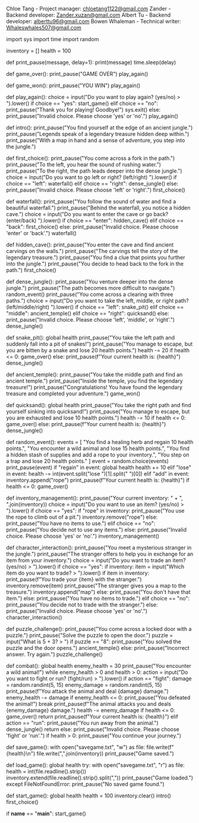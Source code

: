 Chloe Tang - Project manager: chloetang1122@gmail.com
Zander - Backend developer: Zander.xuzan@gmail.com
Albert Tu - Backend developer: alberttu96@gmail.com
Bowen Whaleman - Technical writer: Whaleswhales507@gmail.com

import sys
import time
import random

inventory = []
health = 100

def print_pause(message, delay=1):
    print(message)
    time.sleep(delay)

def game_over():
    print_pause("GAME OVER")
    play_again()

def game_won():
    print_pause("YOU WIN")
    play_again()

def play_again():
    choice = input("Do you want to play again? (yes/no) > ").lower()
    if choice == "yes":
        start_game()
    elif choice == "no":
        print_pause("Thank you for playing! Goodbye!")
        sys.exit()
    else:
        print_pause("Invalid choice. Please choose 'yes' or 'no'.")
        play_again()

def intro():
    print_pause("You find yourself at the edge of an ancient jungle.")
    print_pause("Legends speak of a legendary treasure hidden deep within.")
    print_pause("With a map in hand and a sense of adventure, you step into the jungle.")

def first_choice():
    print_pause("You come across a fork in the path.")
    print_pause("To the left, you hear the sound of rushing water.")
    print_pause("To the right, the path leads deeper into the dense jungle.")
    choice = input("Do you want to go left or right? (left/right) ").lower()
    if choice == "left":
        waterfall()
    elif choice == "right":
        dense_jungle()
    else:
        print_pause("Invalid choice. Please choose 'left' or 'right'.")
        first_choice()

def waterfall():
    print_pause("You follow the sound of water and find a beautiful waterfall.")
    print_pause("Behind the waterfall, you notice a hidden cave.")
    choice = input("Do you want to enter the cave or go back? (enter/back) ").lower()
    if choice == "enter":
        hidden_cave()
    elif choice == "back":
        first_choice()
    else:
        print_pause("Invalid choice. Please choose 'enter' or 'back'.")
        waterfall()

def hidden_cave():
    print_pause("You enter the cave and find ancient carvings on the walls.")
    print_pause("The carvings tell the story of the legendary treasure.")
    print_pause("You find a clue that points you further into the jungle.")
    print_pause("You decide to head back to the fork in the path.")
    first_choice()

def dense_jungle():
    print_pause("You venture deeper into the dense jungle.")
    print_pause("The path becomes more difficult to navigate.")
    random_event()
    print_pause("You come across a clearing with three paths.")
    choice = input("Do you want to take the left, middle, or right path? (left/middle/right) ").lower()
    if choice == "left":
        snake_pit()
    elif choice == "middle":
        ancient_temple()
    elif choice == "right":
        quicksand()
    else:
        print_pause("Invalid choice. Please choose 'left', 'middle', or 'right'.")
        dense_jungle()

def snake_pit():
    global health
    print_pause("You take the left path and suddenly fall into a pit of snakes!")
    print_pause("You manage to escape, but you are bitten by a snake and lose 20 health points.")
    health -= 20
    if health <= 0:
        game_over()
    else:
        print_pause(f"Your current health is: {health}")
        dense_jungle()

def ancient_temple():
    print_pause("You take the middle path and find an ancient temple.")
    print_pause("Inside the temple, you find the legendary treasure!")
    print_pause("Congratulations! You have found the legendary treasure and completed your adventure.")
    game_won()

def quicksand():
    global health
    print_pause("You take the right path and find yourself sinking into quicksand!")
    print_pause("You manage to escape, but you are exhausted and lose 10 health points.")
    health -= 10
    if health <= 0:
        game_over()
    else:
        print_pause(f"Your current health is: {health}")
        dense_jungle()

def random_event():
    events = [
        "You find a healing herb and regain 10 health points.",
        "You encounter a wild animal and lose 15 health points.",
        "You find a hidden stash of supplies and add a rope to your inventory.",
        "You step on a trap and lose 20 health points."
    ]
    event = random.choice(events)
    print_pause(event)
    if "regain" in event:
        global health
        health += 10
    elif "lose" in event:
        health -= int(event.split("lose ")[1].split(" ")[0])
    elif "add" in event:
        inventory.append("rope")
    print_pause(f"Your current health is: {health}")
    if health <= 0:
        game_over()

def inventory_management():
    print_pause("Your current inventory: " + ", ".join(inventory))
    choice = input("Do you want to use an item? (yes/no) > ").lower()
    if choice == "yes":
        if "rope" in inventory:
            print_pause("You use the rope to climb out of a pit.")
            inventory.remove("rope")
        else:
            print_pause("You have no items to use.")
    elif choice == "no":
        print_pause("You decide not to use any items.")
    else:
        print_pause("Invalid choice. Please choose 'yes' or 'no'.")
        inventory_management()

def character_interaction():
    print_pause("You meet a mysterious stranger in the jungle.")
    print_pause("The stranger offers to help you in exchange for an item from your inventory.")
    choice = input("Do you want to trade an item? (yes/no) > ").lower()
    if choice == "yes":
        if inventory:
            item = input("Which item do you want to trade? > ").lower()
            if item in inventory:
                print_pause(f"You trade your {item} with the stranger.")
                inventory.remove(item)
                print_pause("The stranger gives you a map to the treasure.")
                inventory.append("map")
            else:
                print_pause("You don't have that item.")
        else:
            print_pause("You have no items to trade.")
    elif choice == "no":
        print_pause("You decide not to trade with the stranger.")
    else:
        print_pause("Invalid choice. Please choose 'yes' or 'no'.")
        character_interaction()

def puzzle_challenge():
    print_pause("You come across a locked door with a puzzle.")
    print_pause("Solve the puzzle to open the door.")
    puzzle = input("What is 5 + 3? > ")
    if puzzle == "8":
        print_pause("You solved the puzzle and the door opens.")
        ancient_temple()
    else:
        print_pause("Incorrect answer. Try again.")
        puzzle_challenge()

def combat():
    global health
    enemy_health = 30
    print_pause("You encounter a wild animal!")
    while enemy_health > 0 and health > 0:
        action = input("Do you want to fight or run? (fight/run) > ").lower()
        if action == "fight":
            damage = random.randint(5, 15)
            enemy_damage = random.randint(5, 15)
            print_pause(f"You attack the animal and deal {damage} damage.")
            enemy_health -= damage
            if enemy_health <= 0:
                print_pause("You defeated the animal!")
                break
            print_pause(f"The animal attacks you and deals {enemy_damage} damage.")
            health -= enemy_damage
            if health <= 0:
                game_over()
                return
            print_pause(f"Your current health is: {health}")
        elif action == "run":
            print_pause("You run away from the animal.")
            dense_jungle()
            return
        else:
            print_pause("Invalid choice. Please choose 'fight' or 'run'.")
    if health > 0:
        print_pause("You continue your journey.")

def save_game():
    with open("savegame.txt", "w") as file:
        file.write(f"{health}\n")
        file.write(",".join(inventory))
    print_pause("Game saved.")

def load_game():
    global health
    try:
        with open("savegame.txt", "r") as file:
            health = int(file.readline().strip())
            inventory.extend(file.readline().strip().split(","))
        print_pause("Game loaded.")
    except FileNotFoundError:
        print_pause("No saved game found.")

def start_game():
    global health
    health = 100
    inventory.clear()
    intro()
    first_choice()

if __name__ == "__main__":
    start_game()
